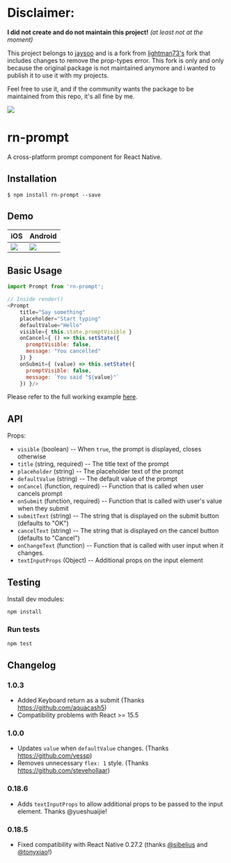 # Disclaimer:
**I did not create and do not maintain this project!** *(at least not at the moment)*

This project belongs to [jaysoo](https://github.com/jaysoo/react-native-prompt) and is a fork from [lightman73's](https://github.com/lightman73/react-native-prompt) fork that includes changes to remove the prop-types error.
This fork is only and only because the original package is not maintained anymore and i wanted to publish it to use it with my projects.

Feel free to use it, and if the community wants the package to be maintained from this repo, it's all fine by me.

[![](https://img.shields.io/npm/dm/react-native-prompt.svg?style=flat-square)](https://www.npmjs.com/package/react-native-prompt)

# rn-prompt

A cross-platform prompt component for React Native.

## Installation

```
$ npm install rn-prompt --save
```

## Demo

| iOS | Android |
| --- | ------- |
| ![](./demo.ios.gif) | ![](./demo.android.gif) |

## Basic Usage

```js
import Prompt from 'rn-prompt';

// Inside render()
<Prompt
    title="Say something"
    placeholder="Start typing"
    defaultValue="Hello"
    visible={ this.state.promptVisible }
    onCancel={ () => this.setState({
      promptVisible: false,
      message: "You cancelled"
    }) }
    onSubmit={ (value) => this.setState({
      promptVisible: false,
      message: `You said "${value}"`
    }) }/>
```

Please refer to the full working example [here](./PromptExample/PromptExample.js).

## API

Props:

- `visible` (boolean) -- When `true`, the prompt is displayed, closes otherwise
- `title` (string, required) -- The title text of the prompt
- `placeholder` (string) -- The placeholder text of the prompt
- `defaultValue` (string) -- The default value of the prompt
- `onCancel` (function, required) -- Function that is called when user cancels prompt
- `onSubmit` (function, required) -- Function that is called with user's value when they submit
- `submitText` (string) -- The string that is displayed on the submit button (defaults to "OK")
- `cancelText` (string) -- The string that is displayed on the cancel button (defaults to "Cancel")
- `onChangeText` (function) -- Function that is called with user input when it changes.
- `textInputProps` (Object) -- Additional props on the input element

## Testing

Install dev modules:

```
npm install
```

### Run tests

```
npm test
```

## Changelog

### 1.0.3

- Added Keyboard return as a submit (Thanks https://github.com/aquacash5)
- Compatibility problems with React >= 15.5

### 1.0.0

- Updates `value` when `defaultValue` changes. (Thanks https://github.com/vessp)
- Removes unnecessary `flex: 1` style. (Thanks https://github.com/stevehollaar)

### 0.18.6

- Adds `textInputProps` to allow additional props to be passed to the input element. Thanks @yueshuaijie!

### 0.18.5

- Fixed compatibility with React Native 0.27.2 (thanks [@sibelius](https://github.com/sibelius) and [@tonyxiao](https://github.com/tonyxiao)!)

